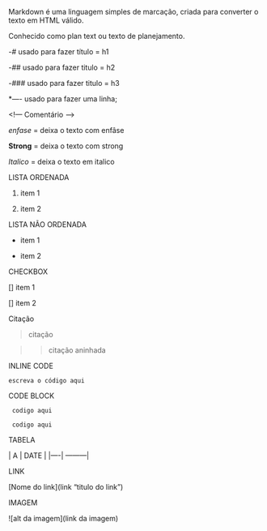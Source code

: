 Markdown é uma linguagem simples de marcação, criada para converter o texto em HTML válido.

Conhecido como plan text ou texto de planejamento.

-# usado para fazer título = h1

-## usado para fazer titulo = h2

-### usado para fazer titulo = h3

\*—- usado para fazer uma linha;

<!— Comentário —>

_enfase_ = deixa o texto com enfâse

**Strong** = deixa o texto com strong

_Italico_ = deixa o texto em italico

LISTA ORDENADA

1. item 1

1. item 2

LISTA NÃO ORDENADA

- item 1

- item 2

CHECKBOX

[] item 1

[] item 2

Citação

> citação

> > citação aninhada

INLINE CODE

`escreva o código aqui`

CODE BLOCK

` codigo aqui`

```linguagem
 codigo aqui
```

TABELA

| A | DATE |
|—-| ———|

LINK

[Nome do link](link “titulo do link”)

IMAGEM

![alt da imagem](link da imagem)
